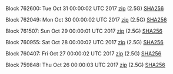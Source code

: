 Block 762600: Tue Oct 31 00:00:02 UTC 2017 [zip](https://transfer.sh/PcyUm/bootstrap.dat.20171031.zip) (2.5G) [SHA256](https://transfer.sh/zC7fk/sha256.txt)

Block 762049: Mon Oct 30 00:00:02 UTC 2017 [zip](https://transfer.sh/X7hjb/bootstrap.dat.20171030.zip) (2.5G) [SHA256](https://transfer.sh/taxgI/sha256.txt)

Block 761507: Sun Oct 29 00:00:01 UTC 2017 [zip](https://transfer.sh/9yRHR/bootstrap.dat.20171029.zip) (2.5G) [SHA256](https://transfer.sh/hzjWR/sha256.txt)

Block 760955: Sat Oct 28 00:00:02 UTC 2017 [zip](https://transfer.sh/aSXXw/bootstrap.dat.20171028.zip) (2.5G) [SHA256](https://transfer.sh/mbHRe/sha256.txt)

Block 760407: Fri Oct 27 00:00:02 UTC 2017 [zip](https://transfer.sh/s3Ziw/bootstrap.dat.20171027.zip) (2.5G) [SHA256](https://transfer.sh/ND4dN/sha256.txt)

Block 759848: Thu Oct 26 00:00:03 UTC 2017 [zip](https://transfer.sh/B1M6B/bootstrap.dat.20171026.zip) (2.5G) [SHA256](https://transfer.sh/emWEX/sha256.txt)
